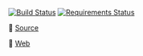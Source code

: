 [![Build Status](https://travis-ci.org/channprj/til.chann.kr-source.svg)](https://travis-ci.org/channprj/til.chann.kr-source)
[![Requirements Status](https://requires.io/github/channprj/til.chann.kr-source/requirements.svg?branch=master)](https://requires.io/github/channprj/til.chann.kr-source/requirements/?branch=master)


:electric_plug: [Source](https://github.com/channprj/til.chann.kr-source)

:memo: [Web](http://til.chann.kr)
